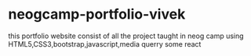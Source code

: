 # neogcamp-portfolio-vivek
 this portfolio website consist of  all the project taught in neog camp using HTML5,CSS3,bootstrap,javascript,media querry some react
